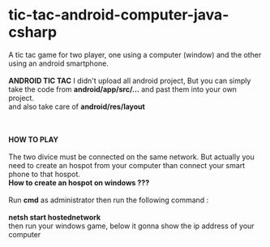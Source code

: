 # tic-tac-android-computer-java-csharp
A tic tac game for two player, one using a computer (window) and the other using an android smartphone.<br><br>
<b>ANDROID TIC TAC</b>
I didn't upload all android project, But you can simply take the code from <b>android/app/src/...</b> and past them into your own project.<br>
and also take care of <b>android/res/layout</b><br><br><br>

<b>HOW TO PLAY</b><br><br>
The two divice must be connected on the same network. But actually you need to create an hospot from your computer than connect your smart phone to that hospot.<br>
<b>How to create an hospot on windows ??? </b><br><br>
Run <b>cmd</b> as administrator then run the following command :<br><br>
<b>netsh start hostednetwork</b><br>
then run your windows game, below it gonna show the ip address of your computer<br>

